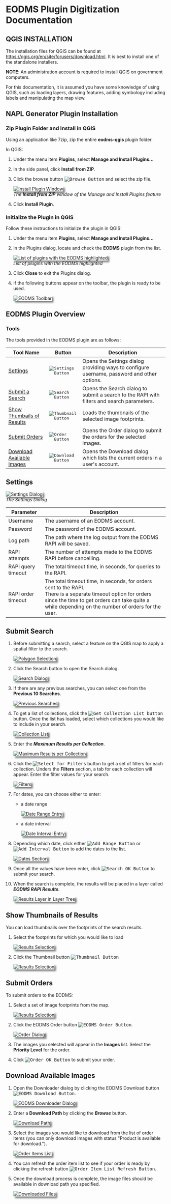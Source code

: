 EODMS Plugin Digitization Documentation
=====================================

<!-- TOC -->

## QGIS INSTALLATION

The installation files for QGIS can be found at https://qgis.org/en/site/forusers/download.html. It is best to install one of the standalone installers.

**NOTE**: An administration account is required to install QGIS on government computers.

For this documentation, it is assumed you have some knowledge of using QGIS, such as loading layers, drawing features, adding symbology including labels and manipulating the map view.

## NAPL Generator Plugin Installation

### Zip Plugin Folder and Install in QGIS

Using an application like 7zip, zip the entire **eodms-qgis** plugin folder.

In QGIS:

1. Under the menu item **Plugins**, select **Manage and Install Plugins...**
2. In the side panel, click **Install from ZIP**.
3. Click the browse button <kbd>![Browse Button](./images/browse-button.png)</kbd> and select the zip file.

    <img src="./images/install-plugin-window.png" alt="Install Plugin Window" title="The Install from ZIP window of the Manage and Install Plugins feature" style="box-shadow:5px 5px 5px grey;"><br>
    *The **Install from ZIP** window of the Manage and Install Plugins feature*

4. Click **Install Plugin**.

### Initialize the Plugin in QGIS

Follow these instructions to initialize the plugin in QGIS:

1. Under the menu item **Plugins**, select **Manage and Install Plugins...**
2. In the Plugins dialog, locate and check the **EODMS** plugin from the list.

	<img src="./images/plugin-list.png" title="List of plugins with the EODMS highlighted" style="box-shadow:5px 5px 5px grey;"><br>
    *List of plugins with the EODMS highlighted*

3. Click **Close** to exit the Plugins dialog.
4. If the following buttons appear on the toolbar, the plugin is ready to be used.
	
	<img title="EODMS Toolbar" src="./images/eodms-toolbar.png" style="box-shadow: 5px 5px 5px grey;">

## EODMS Plugin Overview

### Tools

The tools provided in the EODMS plugin are as follows:

|                        Tool Name                         |                            Button                             |                                      Description                                            |
|----------------------------------------------------------|---------------------------------------------------------------|---------------------------------------------------------------------------------------------|
| [Settings](#settings)                                    | <kbd>![Settings Button](./images/settings-button.png)</kbd>   | Opens the Settings dialog providing ways to configure username, password and other options. |
| [Submit a Search](#submit-search)                        | <kbd>![Search Button](./images/search-button.png)</kbd>       | Opens the Search dialog to submit a search to the RAPI with filters and search parameters.  |
| [Show Thumbails of Results](#show-thumbnails-of-results) | <kbd>![Thumbnail Button](./images/thumbnail-button.png)</kbd> | Loads the thumbnails of the selected image footprints.                                      |
| [Submit Orders](#submit-orders)                          | <kbd>![Order Button](./images/order-button.png)</kbd>         | Opens the Order dialog to submit the orders for the selected images.                        |
| [Download Available Images](#download-available-images)  | <kbd>![Download Button](./images/download-button.png)</kbd>   | Opens the Download dialog which lists the current orders in a user's account.               |

## Settings

<img title="Settings Dialog" src="./images/settings-dialog.png" style="box-shadow: 5px 5px 5px grey;"><br>
*The Settings Dialog*

| Parameter          | Description                                                      |
|--------------------|------------------------------------------------------------------|
| Username           | The username of an EODMS account.                                |
| Password           | The password of the EODMS account.                               |
| Log path           | The path where the log output from the EODMS RAPI will be saved. |
| RAPI attempts      | The number of attempts made to the EODMS RAPI before cancelling. |
| RAPI query timeout | The total timeout time, in seconds, for queries to the RAPI.     |
| RAPI order timeout | The total timeout time, in seconds, for orders sent to the RAPI.<br>There is a separate timeout option for orders since the time to get orders can take quite a while depending on the number of orders for the user. |

## Submit Search

1. Before submitting a search, select a feature on the QGIS map to apply a spatial filter to the search.

	<img title="Polygon Selection" src="./images/selection-example.png" style="box-shadow: 5px 5px 5px grey;">

2. Click the Search button to open the Search dialog.

	<img title="Search Dialog" src="./images/search-dialog.png" style="box-shadow: 5px 5px 5px grey;">
	
3. If there are any previous searches, you can select one from the **Previous 10 Searches**.

	<img title="Previous Searches" src="./images/prev-searches.png" style="box-shadow: 5px 5px 5px grey;">

4. To get a list of collections, click the <kbd>![Get Collection List button](./images/get-collection-button.png)</kbd> button. Once the list has loaded, select which collections you would like to include in your search.

	<img title="Collection List" src="./images/collection-list.png" style="box-shadow: 5px 5px 5px grey;">
	
5. Enter the ***Maximum Results per Collection***.

	<img title="Maximum Results per Collection" src="./images/max-results.png" style="box-shadow: 5px 5px 5px grey;">
	
6. Click the <kbd>![Select for Filters](./images/select-for-filters.png)</kbd> button to get a set of filters for each collection. Unders the **Filters** section, a tab for each collection will appear. Enter the filter values for your search.

	<img title="Filters" src="./images/filters.png" style="box-shadow: 5px 5px 5px grey;">
	
7. For dates, you can choose either to enter:

	- a date range
	
		<img title="Date Range Entry" src="./images/date-range.png" style="box-shadow: 5px 5px 5px grey;">
	
	- a date interval
	
		<img title="Date Interval Entry" src="./images/date-interval.png" style="box-shadow: 5px 5px 5px grey;">
		
8. Depending which date, click either <kbd>![Add Range Button](./images/add-range.png)</kbd> or <kbd>![Add Interval Button](./images/add-interval.png)</kbd> to add the dates to the list.

	<img title="Dates Section" src="./images/dates.png" style="box-shadow: 5px 5px 5px grey;">

9. Once all the values have been enter, click <kbd>![Search OK Button](./images/search-ok-button.png)</kbd> to submit your search.

10. When the search is complete, the results will be placed in a layer called ***EODMS RAPI Results***.

	<img title="Results Layer in Layer Tree" src="./images/results-layer.png" style="box-shadow: 5px 5px 5px grey;">

## Show Thumbnails of Results

You can load thumbnails over the footprints of the search results.

1. Select the footprints for which you would like to load

	<img title="Results Selection" src="./images/result-selection.png" style="box-shadow: 5px 5px 5px grey;">
	
2. Click the Thumbnail button <kbd>![Thumbnail Button](./images/thumbnail-button.png)</kbd>

	<img title="Results Selection" src="./images/thumbnail-load.png" style="box-shadow: 5px 5px 5px grey;">

## Submit Orders

To submit orders to the EODMS:

1. Select a set of image footprints from the map.

	<img title="Results Selection" src="./images/result-selection.png" style="box-shadow: 5px 5px 5px grey;">

2. Click the EODMS Order button <kbd>![EODMS Order Button](./images/order-button.png)</kbd>.

	<img title="Order Dialog" src="./images/order-dialog.png" style="box-shadow: 5px 5px 5px grey;">
	
3. The images you selected will appear in the **Images** list. Select the **Priority Level** for the order.

4. Click <kbd>![Order OK Button](./images/search-ok-button.png)</kbd> to submit your order.

## Download Available Images

1. Open the Downloader dialog by clicking the EODMS Download button <kbd>![EODMS Download Button](./images/download-button.png)</kbd>.

	<img title="EODMS Downloader Dialog" src="./images/download-dialog.png" style="box-shadow: 5px 5px 5px grey;">

2. Enter a **Download Path** by clicking the ***Browse*** button.

	<img title="Download Path" src="./images/download-path.png" style="box-shadow: 5px 5px 5px grey;">

3. Select the images you would like to download from the list of order items (you can only download images with status "Product is available for download.").

	<img title="Order Items List" src="./images/order-list.png" style="box-shadow: 5px 5px 5px grey;">
	
4. You can refresh the order item list to see if your order is ready by clicking the refresh button <kbd>![Order Item List Refresh Button](./images/order-refresh.png)</kbd>.

5. Once the download process is complete, the image files should be available in download path you specified.

	<img title="Downloaded Files" src="./images/download-file.png" style="box-shadow: 5px 5px 5px grey;">